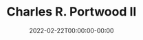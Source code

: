 ---
title: "Charles R. Portwood II"
date: 2022-02-22T00:00:00-00:00
description: Videos on technology, blogging, content creation, and more!
keywords: ""
slug: "charlesportwoodii"
draft: false
type: "channel"
youtube: https://www.youtube.com/c/CharlesPortwood
banner: https://assets.erianna.com/youtube/yt-charlesportwoodii-splash.webp
logo: https://assets.erianna.com/ea366664a9035c9d6cd623740e37c5d8.webp
alt_image_types:
    - type:  jpeg
      format: image/jpeg
---